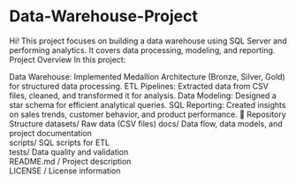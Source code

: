 # Data-Warehouse-Project
Hi! This project focuses on building a data warehouse using SQL Server and performing analytics. It covers data processing, modeling, and reporting.
Project Overview
In this project:

Data Warehouse: Implemented Medallion Architecture (Bronze, Silver, Gold) for structured data processing.
ETL Pipelines: Extracted data from CSV files, cleaned, and transformed it for analysis.
Data Modeling: Designed a star schema for efficient analytical queries.
SQL Reporting: Created insights on sales trends, customer behavior, and product performance.
📂 Repository Structure
datasets/  Raw data (CSV files)
docs/ Data flow, data models, and project documentation  
scripts/  SQL scripts for ETL  
tests/  Data quality and validation  
README.md / Project description  
LICENSE / License information  

